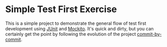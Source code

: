 # Simple Test First Exercise
This is a simple project to demonstrate the general flow of test first development using [JUnit](http://junit.org) and
[Mockito](http://mockito.org).  It's quick and dirty, but you can certainly get the point by following the evolution of
the project [commit-by-commit](https://github.com/mkimberlin/employee-allocation-exercise/commits/master).
